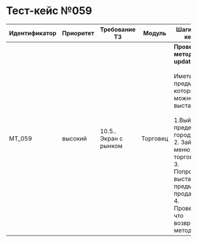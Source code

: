 # Тест-кейс №059


| Идентификатор | Приоритет |  Требование ТЗ  | Модуль | Шаги тест-кейса | Ожидаемый результат |
| ------ | ------ | ------ | ------ | ------ | ------ |
|     MT\_059   |  высокий  | 10.5.\. Экран с рынком | Торговец | **Проверка метода updateLots.** <br><br>   Иметь предмет который можно выставить <br><br> 1\.Выйти за пределы города. <br>2\. Зайти в меню торговли. <br>3\. Попробовать выставить предмет на продажу. <br>4\. Проверить что возвращает метод.|Запрос успешен. Сервер ответил как требуется. Метод возвращает ошибку `2999` - пользователь находится не в городе.|

 